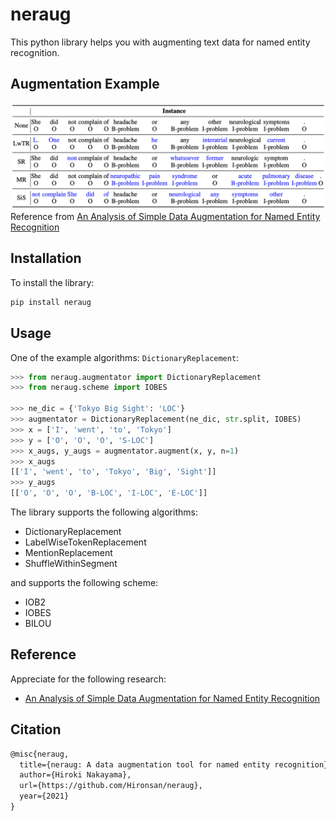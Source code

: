 # neraug

This python library helps you with augmenting text data for named entity recognition.

## Augmentation Example

![](./docs/images/example.png)  
Reference from [An Analysis of Simple Data Augmentation for Named Entity Recognition](https://aclanthology.org/2020.coling-main.343/)

## Installation

To install the library:

```bash
pip install neraug
```

## Usage

One of the example algorithms: `DictionaryReplacement`:

```python
>>> from neraug.augmentator import DictionaryReplacement
>>> from neraug.scheme import IOBES

>>> ne_dic = {'Tokyo Big Sight': 'LOC'}
>>> augmentator = DictionaryReplacement(ne_dic, str.split, IOBES)
>>> x = ['I', 'went', 'to', 'Tokyo']
>>> y = ['O', 'O', 'O', 'S-LOC']
>>> x_augs, y_augs = augmentator.augment(x, y, n=1)   
>>> x_augs
[['I', 'went', 'to', 'Tokyo', 'Big', 'Sight']]
>>> y_augs
[['O', 'O', 'O', 'B-LOC', 'I-LOC', 'E-LOC']]
```

The library supports the following algorithms:

- DictionaryReplacement
- LabelWiseTokenReplacement
- MentionReplacement
- ShuffleWithinSegment

and supports the following scheme:

- IOB2
- IOBES
- BILOU

## Reference

Appreciate for the following research:

- [An Analysis of Simple Data Augmentation for Named Entity Recognition](https://aclanthology.org/2020.coling-main.343/)

## Citation

```latex
@misc{neraug,
  title={neraug: A data augmentation tool for named entity recognition},
  author={Hiroki Nakayama},
  url={https://github.com/Hironsan/neraug},
  year={2021}
}
```
